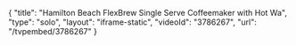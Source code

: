 {
    "title": "Hamilton Beach FlexBrew Single Serve Coffeemaker with Hot Wa",
    "type": "solo",
    "layout": "iframe-static",
    "videoId": "3786267",
    "url": "\/tvpembed\/3786267"
}